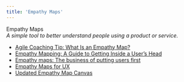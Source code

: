 ```yaml
---
title: 'Empathy Maps'
---
```


Empathy Maps  
_A simple tool to better understand people using a product or service._  

*   [Agile Coaching Tip: What Is an Empathy Map?](http://www.solutionsiq.com/what-is-an-empathy-map/)  
*   [Empathy Mapping: A Guide to Getting Inside a User’s Head](https://www.uxbooth.com/articles/empathy-mapping-a-guide-to-getting-inside-a-users-head/)  
*   [Empathy maps: The business of putting users first](https://www.invisionapp.com/inside-design/empathy-maps-ux/)  
*   [Empathy Maps for UX](http://www.tadpull.com/tools/how-to-use-empathy-map-for-user-experience-mapping.php)  
*   [Updated Empathy Map Canvas](https://medium.com/the-xplane-collection/updated-empathy-map-canvas-46df22df3c8a)  
